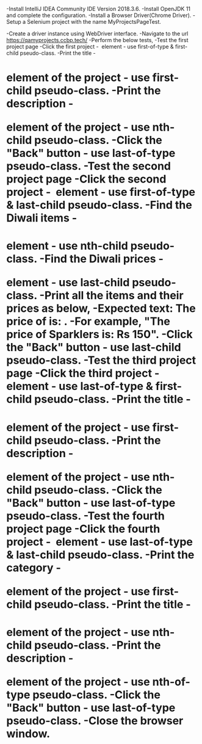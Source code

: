 -Install IntelliJ IDEA Community IDE Version 2018.3.6.
-Install OpenJDK 11 and complete the configuration.
-Install a Browser Driver(Chrome Driver).
-Setup a Selenium project with the name MyProjectsPageTest.

-Create a driver instance using WebDriver interface.
-Navigate to the url https://qamyprojects.ccbp.tech/
-Perform the below tests,
-Test the first project page
 -Click the first project - <img> element - use first-of-type & first-child pseudo-class.
 -Print the title - <h1> element of the project - use first-child pseudo-class.
 -Print the description - <p> element of the project - use nth-child pseudo-class.
 -Click the "Back" button - use last-of-type pseudo-class.
-Test the second project page
 -Click the second project - <img> element - use first-of-type & last-child pseudo-class.
 -Find the Diwali items - <h1> element - use nth-child pseudo-class.
 -Find the Diwali prices - <p> element - use last-child pseudo-class.
 -Print all the items and their prices as below,
 -Expected text: The price of <item> is: <price>.
 -For example, "The price of Sparklers is: Rs 150".
 -Click the "Back" button - use last-child pseudo-class.
 -Test the third project page
 -Click the third project - <img> element - use last-of-type & first-child pseudo-class.
 -Print the title - <h1> element of the project - use first-child pseudo-class.
 -Print the description - <p> element of the project - use nth-child pseudo-class.
 -Click the "Back" button - use last-of-type pseudo-class.
-Test the fourth project page
 -Click the fourth project - <img> element - use last-of-type & last-child pseudo-class.
 -Print the category - <p> element of the project - use first-child pseudo-class.
 -Print the title - <h1> element of the project - use nth-child pseudo-class.
 -Print the description - <p> element of the project - use nth-of-type pseudo-class.
 -Click the "Back" button - use last-of-type pseudo-class.
-Close the browser window.


